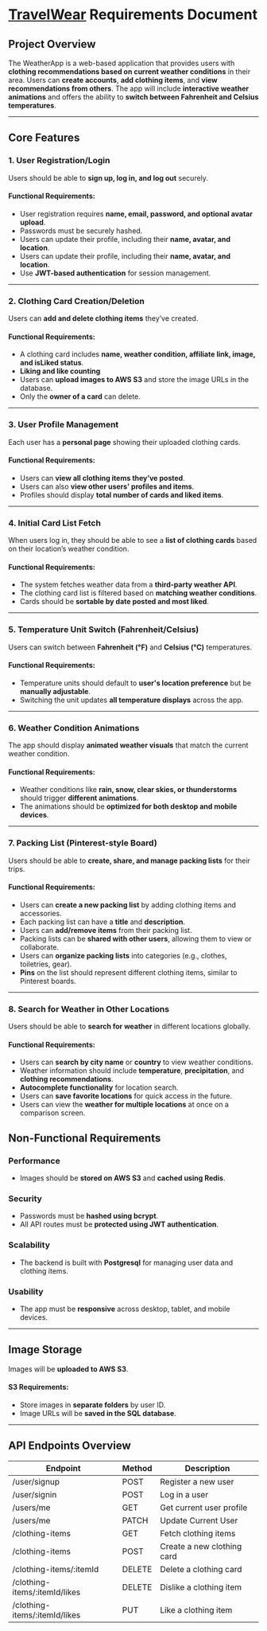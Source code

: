 # [TravelWear](https://save-on.github.io/WeatherAppFront/) Requirements Document

## Project Overview

The WeatherApp is a web-based application that provides users with **clothing recommendations based on current weather conditions** in their area. Users can **create accounts**, **add clothing items**, and **view recommendations from others**. The app will include **interactive weather animations** and offers the ability to **switch between Fahrenheit and Celsius temperatures**.

---

## Core Features

### 1. User Registration/Login

Users should be able to **sign up, log in, and log out** securely.

#### Functional Requirements:

- User registration requires **name, email, password, and optional avatar upload**.
- Passwords must be securely hashed.
- Users can update their profile, including their **name, avatar, and location**.
- Users can update their profile, including their **name, avatar, and location**. <!-- Updating location will be in a later feature -->
- Use **JWT-based authentication** for session management.

---

### 2. Clothing Card Creation/Deletion

Users can **add and delete clothing items** they’ve created.

#### Functional Requirements:

- A clothing card includes **name, weather condition, affiliate link, image, and isLiked status**.
- **Liking and like counting** <!-- Will be a later feature -->
- Users can **upload images to AWS S3** and store the image URLs in the database.
- Only the **owner of a card** can delete.

---

### 3. User Profile Management

Each user has a **personal page** showing their uploaded clothing cards.

#### Functional Requirements:

- Users can **view all clothing items they’ve posted**.
- Users can also **view other users' profiles and items**.
- Profiles should display **total number of cards and liked items**. <!-- Will be a later feature -->

---

### 4. Initial Card List Fetch

When users log in, they should be able to see a **list of clothing cards** based on their location’s weather condition.

#### Functional Requirements:

- The system fetches weather data from a **third-party weather API**.
- The clothing card list is filtered based on **matching weather conditions**.
- Cards should be **sortable by date posted and most liked**. <!-- Will be a later feature -->

---

### 5. Temperature Unit Switch (Fahrenheit/Celsius)

Users can switch between **Fahrenheit (°F)** and **Celsius (°C)** temperatures.

#### Functional Requirements:

- Temperature units should default to **user's location preference** but be **manually adjustable**. <!-- Will be a later feature -->
- Switching the unit updates **all temperature displays** across the app.

---

### 6. Weather Condition Animations

The app should display **animated weather visuals** that match the current weather condition. <!-- Will be a later feature -->

#### Functional Requirements:

- Weather conditions like **rain, snow, clear skies, or thunderstorms** should trigger **different animations**. <!-- Will be a later feature -->
- The animations should be **optimized for both desktop and mobile devices**. <!-- Will be a later feature -->

---
### 7. Packing List (Pinterest-style Board)

Users should be able to **create, share, and manage packing lists** for their trips.

#### Functional Requirements:

- Users can **create a new packing list** by adding clothing items and accessories.
- Each packing list can have a **title** and **description**.
- Users can **add/remove items** from their packing list.
- Packing lists can be **shared with other users**, allowing them to view or collaborate.
- Users can **organize packing lists** into categories (e.g., clothes, toiletries, gear). <!-- Maybe in a later feature -->
- **Pins** on the list should represent different clothing items, similar to Pinterest boards. <!-- Maybe in a later feature -->

---

### 8. Search for Weather in Other Locations

Users should be able to **search for weather** in different locations globally.

#### Functional Requirements:

- Users can **search by city name** or **country** to view weather conditions.
- Weather information should include **temperature**, **precipitation**, and **clothing recommendations**.
- **Autocomplete functionality** for location search. <!-- Maybe in a later feature -->
- Users can **save favorite locations** for quick access in the future. <!-- Maybe in a later feature -->
- Users can view the **weather for multiple locations** at once on a comparison screen. <!-- Maybe in a later feature -->

## Non-Functional Requirements

### Performance

- Images should be **stored on AWS S3** and **cached using Redis**. <!-- Will be a later feature -->

### Security

- Passwords must be **hashed using bcrypt**.
- All API routes must be **protected using JWT authentication**.

### Scalability

- The backend is built with **Postgresql** for managing user data and clothing items.

### Usability

- The app must be **responsive** across desktop, tablet, and mobile devices. <!-- Will be a later feature -->

---

## Image Storage

Images will be **uploaded to AWS S3**. <!-- Will be a later feature -->

#### S3 Requirements:

- Store images in **separate folders** by user ID. <!-- Will be a later feature -->
- Image URLs will be **saved in the SQL database**.

---

## API Endpoints Overview

| **Endpoint**                  | **Method** | **Description**            |
| ----------------------------- | ---------- | -------------------------- |
| /user/signup                  | POST       | Register a new user        |
| /user/signin                  | POST       | Log in a user              |
| /users/me                     | GET        | Get current user profile   |
| /users/me                     | PATCH      | Update Current User        |
| /clothing-items               | GET        | Fetch clothing items       |
| /clothing-items               | POST       | Create a new clothing card |
| /clothing-items/:itemId       | DELETE     | Delete a clothing card     |
| /clothing-items/:itemId/likes | DELETE     | Dislike a clothing item    |
| /clothing-items/:itemId/likes | PUT        | Like a clothing item       |
